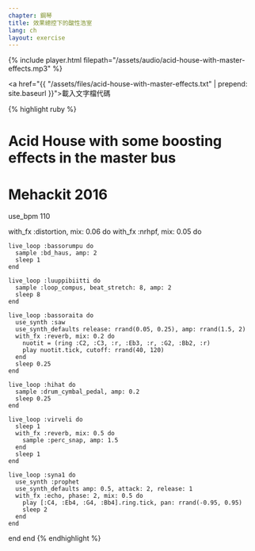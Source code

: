```yaml
---
chapter: 鋼琴
title: 效果總控下的酸性浩室
lang: ch
layout: exercise
---
```


{% include player.html filepath="/assets/audio/acid-house-with-master-effects.mp3" %}

<a href="{{ "/assets/files/acid-house-with-master-effects.txt" | prepend: site.baseurl }}">載入文字檔代碼</a>

{% highlight ruby %}
# Acid House with some boosting effects in the master bus
# Mehackit 2016

use_bpm 110

with_fx :distortion, mix: 0.06 do
  with_fx :nrhpf, mix: 0.05 do

    live_loop :bassorumpu do
      sample :bd_haus, amp: 2
      sleep 1
    end

    live_loop :luuppibiitti do
      sample :loop_compus, beat_stretch: 8, amp: 2
      sleep 8
    end

    live_loop :bassoraita do
      use_synth :saw
      use_synth_defaults release: rrand(0.05, 0.25), amp: rrand(1.5, 2)
      with_fx :reverb, mix: 0.2 do
        nuotit = (ring :C2, :C3, :r, :Eb3, :r, :G2, :Bb2, :r)
        play nuotit.tick, cutoff: rrand(40, 120)
      end
      sleep 0.25
    end

    live_loop :hihat do
      sample :drum_cymbal_pedal, amp: 0.2
      sleep 0.25
    end

    live_loop :virveli do
      sleep 1
      with_fx :reverb, mix: 0.5 do
        sample :perc_snap, amp: 1.5
      end
      sleep 1
    end

    live_loop :syna1 do
      use_synth :prophet
      use_synth_defaults amp: 0.5, attack: 2, release: 1
      with_fx :echo, phase: 2, mix: 0.5 do
        play [:C4, :Eb4, :G4, :Bb4].ring.tick, pan: rrand(-0.95, 0.95)
        sleep 2
      end
    end
  end
end
{% endhighlight %}